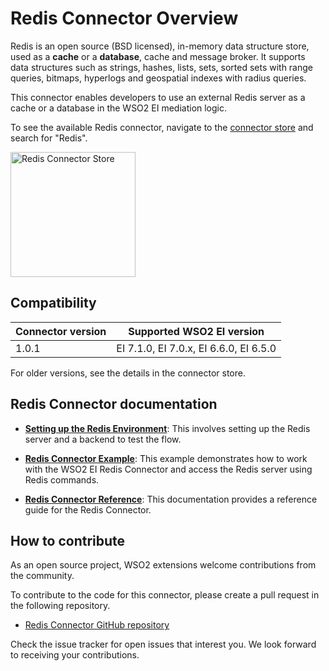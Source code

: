 # Redis Connector Overview

Redis is an open source (BSD licensed), in-memory data structure store, used as a **cache** or a **database**, cache and message broker. It supports data structures such as strings, hashes, lists, sets, sorted sets with range queries, bitmaps, hyperlogs and geospatial indexes with radius queries.

This connector enables developers to use an external Redis server as a cache or a database in the WSO2 EI mediation logic.

To see the available Redis connector, navigate to the [connector store](https://store.wso2.com/store/assets/esbconnector/list) and search for "Redis".

<img src="{{base_path}}/assets/img/integrate/connectors/redis-store.png" title="Redis Connector Store" width="200" alt="Redis Connector Store"/>

## Compatibility

| Connector version | Supported WSO2 EI version |
| ------------- |------------- |
|  1.0.1        |  EI 7.1.0, EI 7.0.x, EI 6.6.0, EI 6.5.0 |

For older versions, see the details in the connector store.

## Redis Connector documentation

* **[Setting up the Redis Environment]({{base_path}}/reference/connectors/redis-connector/redis-connector-configuration.md)**: This involves setting up the Redis server and a backend to test the flow.

* **[Redis Connector Example]({{base_path}}/reference/connectos/redis-connector/redis-connector-example.md)**: This example demonstrates how to work with the WSO2 EI Redis Connector and access the Redis server using Redis commands. 

* **[Redis Connector Reference]({{base_path}}/reference/connectors/redis-connector/redis-connector-reference.md)**: This documentation provides a reference guide for the Redis Connector.

## How to contribute

As an open source project, WSO2 extensions welcome contributions from the community. 

To contribute to the code for this connector, please create a pull request in the following repository. 

* [Redis Connector GitHub repository](https://github.com/wso2-extensions/esb-connector-redis)

Check the issue tracker for open issues that interest you. We look forward to receiving your contributions.
